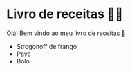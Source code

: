 # Livro de receitas :man_cook:

Olá! Bem vindo ao meu livro de receitas :wave:

- Strogonoff de frango
- Pave
- Bolo 
